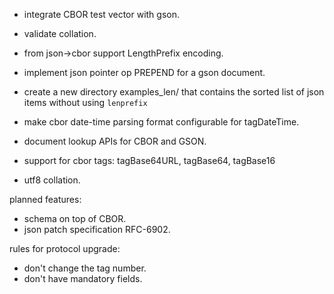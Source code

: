 * integrate CBOR test vector with gson.
* validate collation.
* from json->cbor support LengthPrefix encoding.
* implement json pointer op PREPEND for a gson document.
* create a new directory examples_len/ that contains the sorted list of json
  items without using `lenprefix`
* make cbor date-time parsing format configurable for tagDateTime.

* document lookup APIs for CBOR and GSON.
* support for cbor tags: tagBase64URL, tagBase64, tagBase16
* utf8 collation.

planned features:

* schema on top of CBOR.
* json patch specification RFC-6902.

rules for protocol upgrade:

* don't change the tag number.
* don't have mandatory fields.
